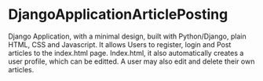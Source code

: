 # DjangoApplicationArticlePosting

Django Application, with a minimal design, built with Python/Django, plain HTML, CSS and Javascript. It allows Users to register, login and Post articles to the index.html page.
Index.html, it also automatically creates a user profile, which can be editted. A user may also edit and delete their own articles.  
